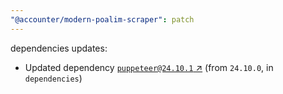 ```yaml
---
"@accounter/modern-poalim-scraper": patch
---
```

dependencies updates:
  - Updated dependency [`puppeteer@24.10.1` ↗︎](https://www.npmjs.com/package/puppeteer/v/24.10.1) (from `24.10.0`, in `dependencies`)

